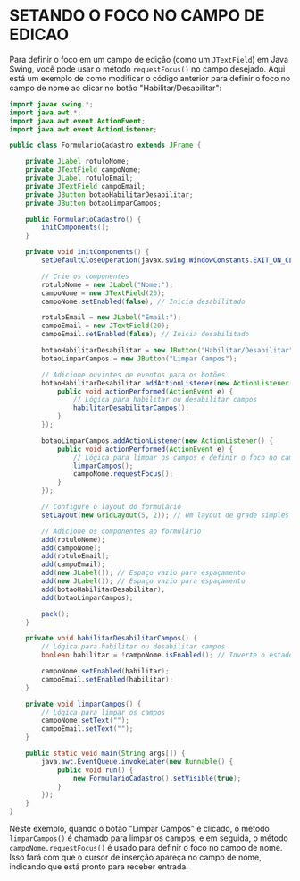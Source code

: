 # SETANDO O FOCO NO CAMPO DE EDICAO
Para definir o foco em um campo de edição (como um `JTextField`) em Java Swing, você pode usar o método `requestFocus()` no campo desejado. Aqui está um exemplo de como modificar o código anterior para definir o foco no campo de nome ao clicar no botão "Habilitar/Desabilitar":

```java
import javax.swing.*;
import java.awt.*;
import java.awt.event.ActionEvent;
import java.awt.event.ActionListener;

public class FormularioCadastro extends JFrame {

    private JLabel rotuloNome;
    private JTextField campoNome;
    private JLabel rotuloEmail;
    private JTextField campoEmail;
    private JButton botaoHabilitarDesabilitar;
    private JButton botaoLimparCampos;

    public FormularioCadastro() {
        initComponents();
    }

    private void initComponents() {
        setDefaultCloseOperation(javax.swing.WindowConstants.EXIT_ON_CLOSE);

        // Crie os componentes
        rotuloNome = new JLabel("Nome:");
        campoNome = new JTextField(20);
        campoNome.setEnabled(false); // Inicia desabilitado

        rotuloEmail = new JLabel("Email:");
        campoEmail = new JTextField(20);
        campoEmail.setEnabled(false); // Inicia desabilitado

        botaoHabilitarDesabilitar = new JButton("Habilitar/Desabilitar");
        botaoLimparCampos = new JButton("Limpar Campos");

        // Adicione ouvintes de eventos para os botões
        botaoHabilitarDesabilitar.addActionListener(new ActionListener() {
            public void actionPerformed(ActionEvent e) {
                // Lógica para habilitar ou desabilitar campos
                habilitarDesabilitarCampos();
            }
        });

        botaoLimparCampos.addActionListener(new ActionListener() {
            public void actionPerformed(ActionEvent e) {
                // Lógica para limpar os campos e definir o foco no campoNome
                limparCampos();
                campoNome.requestFocus();
            }
        });

        // Configure o layout do formulário
        setLayout(new GridLayout(5, 2)); // Um layout de grade simples

        // Adicione os componentes ao formulário
        add(rotuloNome);
        add(campoNome);
        add(rotuloEmail);
        add(campoEmail);
        add(new JLabel()); // Espaço vazio para espaçamento
        add(new JLabel()); // Espaço vazio para espaçamento
        add(botaoHabilitarDesabilitar);
        add(botaoLimparCampos);

        pack();
    }

    private void habilitarDesabilitarCampos() {
        // Lógica para habilitar ou desabilitar campos
        boolean habilitar = !campoNome.isEnabled(); // Inverte o estado atual

        campoNome.setEnabled(habilitar);
        campoEmail.setEnabled(habilitar);
    }

    private void limparCampos() {
        // Lógica para limpar os campos
        campoNome.setText("");
        campoEmail.setText("");
    }

    public static void main(String args[]) {
        java.awt.EventQueue.invokeLater(new Runnable() {
            public void run() {
                new FormularioCadastro().setVisible(true);
            }
        });
    }
}
```

Neste exemplo, quando o botão "Limpar Campos" é clicado, o método `limparCampos()` é chamado para limpar os campos, e em seguida, o método `campoNome.requestFocus()` é usado para definir o foco no campo de nome. Isso fará com que o cursor de inserção apareça no campo de nome, indicando que está pronto para receber entrada.